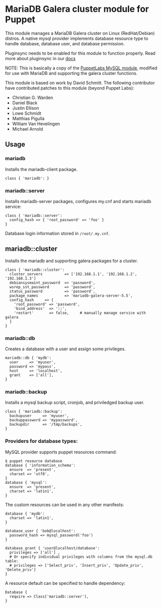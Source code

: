 # MariaDB Galera cluster module for Puppet

This module manages a MariaDB Galera cluster on Linux (RedHat/Debian) distros. A native mysql provider implements database resource type to handle database, database user, and database permission.

Pluginsync needs to be enabled for this module to function properly.
Read more about pluginsync in our [docs](http://docs.puppetlabs.com/guides/plugins_in_modules.html#enabling-pluginsync)

NOTE: This is basically a copy of the [PuppetLabs MySQL module](https://github.com/puppetlabs/puppetlabs-mysql), modified for use with MariaDB and supporting the galera cluster functions.

This module is based on work by David Schmitt. The following contributor have contributed patches to this module (beyond Puppet Labs):

* Christian G. Warden
* Daniel Black
* Justin Ellison
* Lowe Schmidt
* Matthias Pigulla
* William Van Hevelingen
* Michael Arnold

## Usage

### mariadb
Installs the mariadb-client package.

    class { 'mariadb': }

### mariadb::server
Installs mariadb-server packages, configures my.cnf and starts mariadb service:

    class { 'mariadb::server':
      config_hash => { 'root_password' => 'foo' }
    }

Database login information stored in `/root/.my.cnf`.

## mariadb::cluster
Installs the mariadb and supporting galera packages for a cluster.

    class { 'mariadb::cluster':
      cluster_servers          => ['192.168.1.1', '192.168.1.2', '192.168.1.3']
      debiansysmaint_password  => 'password',
      wsrep_sst_password       => 'password',
      status_password          => 'password',
      package_names            => 'mariadb-galera-server-5.5',
      config_hash     => {
        'root_password' => 'password',
        'bind_address'  => '::',
        'restart'       => false,     # manually manage service with galera
      }
    } 


### mariadb::db
Creates a database with a user and assign some privileges.

    mariadb::db { 'mydb':
      user     => 'myuser',
      password => 'mypass',
      host     => 'localhost',
      grant    => ['all'],
    }

### mariadb::backup
Installs a mysql backup script, cronjob, and priviledged backup user.

    class { 'mariadb::backup':
      backupuser     => 'myuser',
      backuppassword => 'mypassword',
      backupdir      => '/tmp/backups',
    }

### Providers for database types:
MySQL provider supports puppet resources command:

    $ puppet resource database
    database { 'information_schema':
      ensure  => 'present',
      charset => 'utf8',
    }
    database { 'mysql':
      ensure  => 'present',
      charset => 'latin1',
    }

The custom resources can be used in any other manifests:

    database { 'mydb':
      charset => 'latin1',
    }

    database_user { 'bob@localhost':
      password_hash => mysql_password('foo')
    }

    database_grant { 'user@localhost/database':
      privileges => ['all'] ,
      # Or specify individual privileges with columns from the mysql.db table:
      # privileges => ['Select_priv', 'Insert_priv', 'Update_priv', 'Delete_priv']
    }

A resource default can be specified to handle dependency:

    Database {
      require => Class['mariadb::server'],
    }
